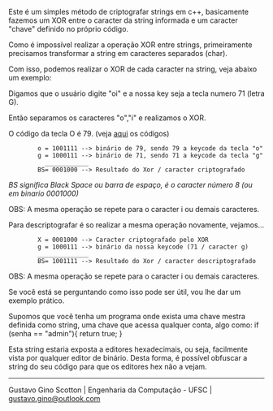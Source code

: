 Este é um simples método de criptografar strings em c++, basicamente fazemos um XOR entre o caracter da string informada e um caracter "chave" definido no próprio código.

Como é impossível realizar a operação XOR entre strings, primeiramente precisamos transformar a string em caracteres separados (char).

Com isso, podemos realizar o XOR de cada caracter na string, veja abaixo um exemplo:

Digamos que o usuário digite "oi" e a nossa key seja a tecla numero 71 (letra G).

Então separamos os caracteres "o","i" e realizamos o XOR.

O código da tecla O é 79. (veja <a href="http://cherrytree.at/misc/vk.htm">aqui</a> os códigos)

            o = 1001111 --> binário de 79, sendo 79 a keycode da tecla "o"
            g = 1000111 --> binário de 71, sendo 71 a keycode da tecla "g"
              ____________
            BS= 0001000 --> Resultado do Xor / caracter criptografado
*BS significa Black Space ou barra de espaço, é o caracter número 8 (ou em binario 0001000)*

OBS: A mesma operação se repete para o caracter i ou demais caracteres.

Para descriptografar é so realizar a mesma operação novamente, vejamos...

            X = 0001000 --> Caracter criptografado pelo XOR
            g = 1000111 --> binário da nossa keycode (71 / caracter g)
            ______________
            BS= 1001111 --> Resultado do Xor / caracter descriptografado

OBS: A mesma operação se repete para o caracter i ou demais caracteres.

Se você está se perguntando como isso pode ser útil, vou lhe dar um exemplo prático.

Supomos que você tenha um programa onde exista uma chave mestra definida como string, uma chave que acessa qualquer conta, algo como:
if (senha == "admin"){
  return true;
}

Esta string estaria exposta a editores hexadecimais, ou seja, facilmente vista por qualquer editor de binário.
Desta forma, é possível obfuscar a string do seu código para que os editores hex não a vejam.



-------------------------

Gustavo Gino Scotton    |   Engenharia da Computação - UFSC   |   gustavo.gino@outlook.com
